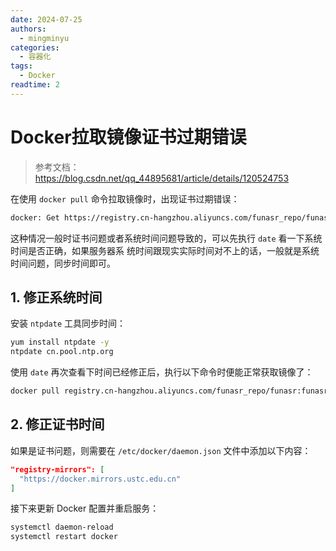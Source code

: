 ```yaml
---
date: 2024-07-25
authors:
  - mingminyu
categories:
  - 容器化
tags:
  - Docker
readtime: 2
---
```


# Docker拉取镜像证书过期错误

> 参考文档：https://blog.csdn.net/qq_44895681/article/details/120524753

在使用 `docker pull` 命令拉取镜像时，出现证书过期错误：

```bash title="错误信息"
docker: Get https://registry.cn-hangzhou.aliyuncs.com/funasr_repo/funasr:funasr-runtime-sdk-online-cpu-0.1.12: x509: certificate has expired or is not yet valid.
```

这种情况一般时证书问题或者系统时间问题导致的，可以先执行 `date` 看一下系统时间是否正确，如果服务器系
统时间跟现实实际时间对不上的话，一般就是系统时间问题，同步时间即可。

## 1. 修正系统时间

安装 `ntpdate` 工具同步时间：

```bash
yum install ntpdate -y
ntpdate cn.pool.ntp.org
```

使用 `date` 再次查看下时间已经修正后，执行以下命令时便能正常获取镜像了：

```bash
docker pull registry.cn-hangzhou.aliyuncs.com/funasr_repo/funasr:funasr-runtime-sdk-online-cpu-0.1.12
```

## 2. 修正证书时间

如果是证书问题，则需要在 `/etc/docker/daemon.json` 文件中添加以下内容：

```json
"registry-mirrors": [
  "https://docker.mirrors.ustc.edu.cn"
]
```

接下来更新 Docker 配置并重启服务：

```bash
systemctl daemon-reload
systemctl restart docker
```
